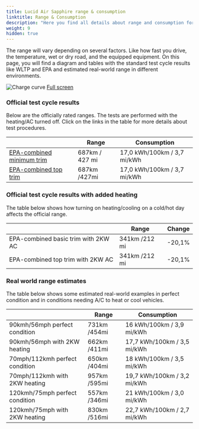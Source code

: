 ```yaml
---
title: Lucid Air Sapphire range & consumption
linktitle: Range & Consumption
description: "Here you find all details about range and consumption for Lucid Air Sapphire."
weight: 9
hidden: true
---
```

<!-- markdownlint-disable MD033 -->
<object type="image/svg+xml" data="../modelnavigation.svg"></object>

The range will vary depending on several factors. Like how fast you drive, the temperature, wet or dry road, and the equipped equipment. On this page, you will find a diagram and tables with the standard test cycle results like WLTP and EPA and estimated real-world range in different environments. 

![Charge curve](../range.svg  "Range information")
[Full screen](../range.svg)

### Official test cycle results

Below are the officially rated ranges. The tests are performed with the heating/AC turned off. Click on the links in the table for more details about test procedures. 

| | Range  | Consumption  |
|----|-----|------|
| [EPA-combined minimum trim](../../../../../guides/understandingrange/epa/) | 687km / 427 mi| 17,0 kWh/100km / 3,7 mi/kWh |
| [EPA-combined top trim](../../../../../guides/understandingrange/epa/) | 687km /427mi| 17,0 kWh/100km / 3,7 mi/kWh  |

### Official test cycle results with added heating

The table below shows how turning on heating/cooling on a cold/hot day affects the official range. 

| | Range  | Change  |
|----|-----|------|
| EPA-combined basic trim with 2KW AC | 341km /212 mi | -20,1%|
| EPA-combined top trim with 2KW AC | 341km /212 mi | -20,1%|

### Real world range estimates

The table below shows some estimated real-world examples in perfect condition and in conditions needing A/C to heat or cool vehicles. 

| | Range  | Consumption  |
|----|-----|------|
| 90kmh/56mph perfect condition | 731km /454mi| 16 kWh/100km / 3,9 mi/kWh |
| 90kmh/56mph with 2KW heating | 662km /411mi| 17,7 kWh/100km / 3,5 mi/kWh |
| 70mph/112kmh perfect condition | 650km /404mi| 18 kWh/100km / 3,5 mi/kWh|
| 70mph/112kmh with 2KW heating | 957km /595mi| 19,7 kWh/100km / 3,2 mi/kWh  |
| 120kmh/75mph perfect condition | 557km /346mi| 21 kWh/100km / 3,0 mi/kWh |
| 120kmh/75mph with 2KW heating | 830km /516mi| 22,7 kWh/100km / 2,7 mi/kWh |
